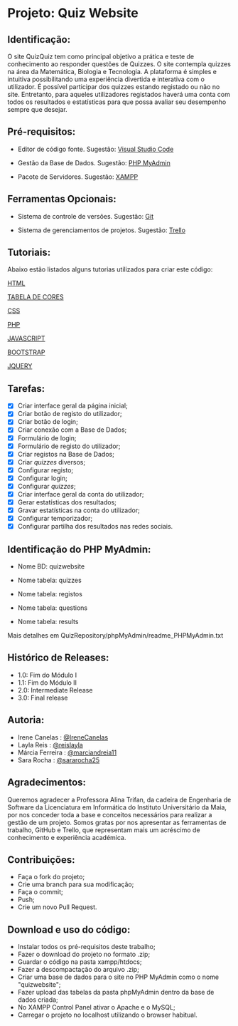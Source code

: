 # Projeto: Quiz Website
## Identificação:
<p>O site QuizQuiz tem como principal objetivo a prática e teste de conhecimento ao responder questões de Quizzes. O site contempla quizzes na área da Matemática, Biologia e Tecnologia. A plataforma é simples e intuitiva possibilitando uma experiência divertida e interativa com o utilizador. É possível participar dos quizzes estando registado ou não no site. Entretanto, para aqueles utilizadores registados haverá uma conta com todos os resultados e estatísticas para que possa avaliar seu desempenho sempre que desejar.</p>

## Pré-requisitos:

- Editor de código fonte. 
Sugestão:
[Visual Studio Code](https://code.visualstudio.com/)

- Gestão da Base de Dados. 
Sugestão:
[PHP MyAdmin](https://www.phpmyadmin.net/)

- Pacote de Servidores. 
Sugestão:
[XAMPP](https://www.apachefriends.org/index.html)

## Ferramentas Opcionais:
- Sistema de controle de versões.
Sugestão:
[Git](https://git-scm.com/downloads)

- Sistema de gerenciamentos de projetos.
Sugestão:
[Trello](https://trello.com/)


## Tutoriais:
Abaixo estão listados alguns tutorias utilizados para criar este código:

[HTML](https://www.w3schools.com/html/)
  
[TABELA DE CORES](https://www.flextool.com.br/tabela_cores.html)

[CSS](https://www.w3schools.com/css/default.asp)

[PHP](https://www.w3schools.com/php/default.asp)

[JAVASCRIPT](https://www.w3schools.com/js/)

[BOOTSTRAP](https://www.w3schools.com/bootstrap4/)

[JQUERY](https://www.w3schools.com/jquery/)


## Tarefas:
- [X] Criar interface geral da página inicial;
- [X] Criar botão de registo do utilizador;
- [X] Criar botão de login;
- [X] Criar conexão com a Base de Dados;
- [X] Formulário de login;
- [X] Formulário de registo do utilizador;
- [X] Criar registos na Base de Dados;
- [X] Criar _quizzes_ diversos;
- [X] Configurar registo;
- [X] Configurar login;
- [X] Configurar _quizzes_;
- [X] Criar interface geral da conta do utilizador;
- [X] Gerar estatísticas dos resultados;
- [X] Gravar estatísticas na conta do utilizador;
- [X] Configurar temporizador;
- [X] Configurar partilha dos resultados nas redes sociais.

## Identificação do PHP MyAdmin:

- Nome BD: quizwebsite <p>
- Nome tabela: quizzes <p>
- Nome tabela: registos <p>
- Nome tabela: questions <p>
- Nome tabela: results 

Mais detalhes em QuizRepository/phpMyAdmin/readme_PHPMyAdmin.txt

## Histórico de Releases:

- 1.0: Fim do Módulo I
- 1.1: Fim do Módulo II
- 2.0: Intermediate Release
- 3.0: Final release

## Autoria:
- Irene Canelas : [@IreneCanelas](https://www.github.com/IreneCanelas)
- Layla Reis : [@reislayla](https://www.github.com/reislayla)
- Márcia Ferreira : [@marciandreia11](https://www.github.com/marciandreia11)
- Sara Rocha : [@sararocha25](https://www.github.com/sararocha25)

## Agradecimentos:

Queremos agradecer a Professora Alina Trifan, da cadeira de Engenharia de Software da Licenciatura em Informática do Instituto Universitário da Maia, por nos conceder toda a base e conceitos necessários para realizar a gestão de um projeto. Somos gratas por nos apresentar as ferramentas de trabalho, GitHub e Trello, que representam mais um acréscimo de conhecimento e experiência académica.

## Contribuições: 

- Faça o fork do projeto;
- Crie uma branch para sua modificação;
- Faça o commit;
- Push;
- Crie um novo Pull Request. 

## Download e uso do código:

- Instalar todos os pré-requisitos deste trabalho;   
- Fazer o download do projeto no formato .zip;
- Guardar o código na pasta xampp/htdocs; 
- Fazer a descompactação do arquivo .zip;
- Criar uma base de dados para o site no PHP MyAdmin como o nome "quizwebsite";
- Fazer upload das tabelas da pasta phpMyAdmin dentro da base de dados criada;
- No XAMPP Control Panel ativar o Apache e o MySQL;
- Carregar o projeto no localhost utilizando o browser habitual. 
